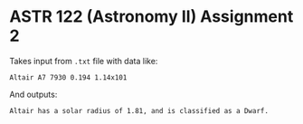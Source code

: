 # ASTR 122 (Astronomy II) Assignment 2

Takes input from `.txt` file with data like:

```
Altair A7 7930 0.194 1.14x101
```

And outputs:

```
Altair has a solar radius of 1.81, and is classified as a Dwarf.
````
